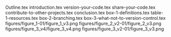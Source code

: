Outline.tex
introduction.tex
version-your-code.tex
share-your-code.tex
contribute-to-other-projects.tex
conclusion.tex
box-1-definitions.tex
table-1-resources.tex
box-2-branching.tex
box-3-what-not-to-version-control.tex
figures/figure_1-01/figure_1_v3.png
figures/figure_2_v2-01/figure_2_v3.png
figures/figure_3_v4/figure_3_v4.png
figures/figure_3_v2-01/figure_3_v3.png